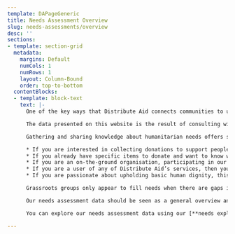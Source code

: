 ```yaml
---
template: DAPageGeneric
title: Needs Assessment Overview
slug: needs-assessments/overview
desc: ''
sections:
- template: section-grid
  metadata:
    margins: Default
    numCols: 1
    numRows: 1
    layout: Column-Bound
    order: top-to-bottom
  contentBlocks:
  - template: block-text
    text: |-
      One of the key ways that Distribute Aid connects communities to uphold human dignity is by through our needs assessment process. On this website you can find a central hub of information about the needs of our humanitarian partners: what items do our humanitarian partners need to meet the basic needs of their displaced and otherwise disadvantaged people?

      The data presented on this website is the result of consulting with nearly 50 grassroots humanitarian groups directly supporting displaced people across Europe and Lebanon. Its presentation here is intended to empower individuals, aid groups, and Distribute Aid to turn the immense enthusiasm that exists in the grassroots humanitarian aid sector into a flow of aid that is timely, efficient, and tailored to the real needs of recipients.

      Gathering and sharing knowledge about humanitarian needs offers several benefits:

      * If you are interested in collecting donations to support people on the move in a particular region, you can use this information as guidance on what items to prioritise collecting.
      * If you already have specific items to donate and want to know where those items are needed, you can use this information to find out.
      * If you are an on-the-ground organisation, participating in our needs assessment process allows Distribute Aid to arrange mutually beneficial “aid swaps.” This happens when we discover that two groups in the same region have complementary surpluses and needs.
      * If you are a user of any of Distribute Aid’s services, then you have benefited from our needs assessments; our team members use the data internally to aid match, seek out in-kind donations, and more.
      * If you are passionate about upholding basic human dignity, this information highlights the disturbing extent to which large systems and governments have failed to meet the basic needs of people on the move. It also underscores the importance of grassroots aid movements for filling in the gaps left by larger entities.

      Grassroots groups only appear to fill needs when there are gaps in services provided by the state or other large actors. Generally, if there was no need, the group would not have formed. Therefore, every service exists because it is needed and not provided in any other form, and every requested donation is needed because these services could not run without donations. Similarly, every need that is filled by a grassroots group is a need that would not otherwise be filled. To put this into context, every meal that is distributed is a meal that may have had to be skipped by the beneficiary otherwise. Every pack of diapers that is distributed would not have otherwise been available for a baby, or the caregiver(s) would have had to go without something else so they could afford diapers.

      Our needs assessment data should be seen as a general overview and guide. You should always get in contact with receiving groups in the region to confirm the items are still needed and check if they have restrictions on what type and material they need to be.

      You can explore our needs assessment data using our [**needs explorer**](needs-assessments/explorer/).  You can see information about the humanitarian situation in the regions in which we operate by visiting our [**regions pages**](regions).

---
```

